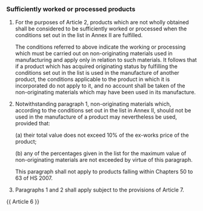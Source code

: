 ### Sufficiently worked or processed products

1. For the purposes of Article 2, products which are not wholly obtained shall be considered to be sufficiently worked or processed when the conditions set out in the list in Annex II are fulfilled.

    The conditions referred to above indicate the working or processing which must be carried out on non-originating materials used in manufacturing and apply only in relation to such materials. It follows that if a product which has acquired originating status by fulfilling the conditions set out in the list is used in the manufacture of another product, the conditions applicable to the product in which it is incorporated do not apply to it, and no account shall be taken of the non-originating materials which may have been used in its manufacture.

2. Notwithstanding paragraph 1, non-originating materials which, according to the conditions set out in the list in Annex II, should not be used in the manufacture of a product may nevertheless be used, provided that:

    (a) their total value does not exceed 10% of the ex-works price of the product;

    (b) any of the percentages given in the list for the maximum value of non-originating materials are not exceeded by virtue of this paragraph.

    This paragraph shall not apply to products falling within Chapters 50 to 63 of HS 2007.

3. Paragraphs 1 and 2 shall apply subject to the provisions of Article 7.

{{ Article 6 }}
